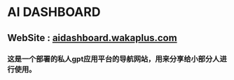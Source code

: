# AI DASHBOARD

## WebSite : [aidashboard.wakaplus.com](https://aidashboard.wakaplus.com/)

### 这是一个部署的私人gpt应用平台的导航网站，用来分享给小部分人进行使用。

